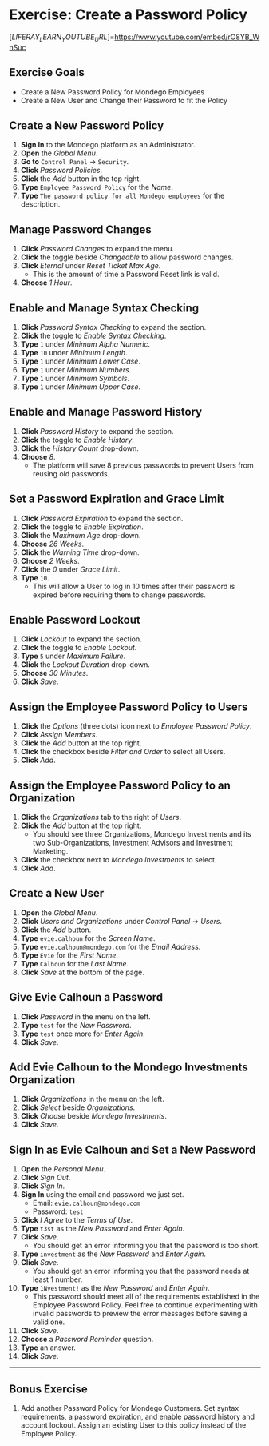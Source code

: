 # Exercise: Create a Password Policy 

[$LIFERAY_LEARN_YOUTUBE_URL$]=https://www.youtube.com/embed/rO8YB_WnSuc

## Exercise Goals 

- Create a New Password Policy for Mondego Employees 
- Create a New User and Change their Password to fit the Policy 

## Create a New Password Policy 
1. **Sign In** to the Mondego platform as an Administrator. 
2. **Open** the _Global Menu_. 
3. **Go to** `Control Panel` &rarr; `Security`. 
4. **Click** _Password Policies_. 
5. **Click** the _Add_ button in the top right. 
6. **Type** `Employee Password Policy` for the _Name_. 
7. **Type** `The password policy for all Mondego employees` for the description. 

## Manage Password Changes 
1. **Click** _Password Changes_ to expand the menu. 
2. **Click** the toggle beside _Changeable_ to allow password changes. 
3. **Click** _Eternal_ under _Reset Ticket Max Age_. 
	- This is the amount of time a Password Reset link is valid. 
4. **Choose** _1 Hour_. 

## Enable and Manage Syntax Checking
1. **Click** _Password Syntax Checking_ to expand the section. 
2. **Click** the toggle to _Enable Syntax Checking_. 
3. **Type** `1` under _Minimum Alpha Numeric_. 
4. **Type** `10` under _Minimum Length_. 
5. **Type** `1` under _Minimum Lower Case_. 
6. **Type** `1` under _Minimum Numbers_. 
7. **Type** `1` under _Minimum Symbols_. 
8. **Type** `1` under _Minimum Upper Case_. 

## Enable and Manage Password History 
1. **Click** _Password History_ to expand the section. 
2. **Click** the toggle to _Enable History_. 
3. **Click** the _History Count_ drop-down. 
4. **Choose** _8_. 
	- The platform will save 8 previous passwords to prevent Users from reusing old passwords. 

## Set a Password Expiration and Grace Limit 
1. **Click** _Password Expiration_ to expand the section. 
2. **Click** the toggle to _Enable Expiration_. 
3. **Click** the _Maximum Age_ drop-down. 
4. **Choose** _26 Weeks_. 
5. **Click** the _Warning Time_ drop-down. 
6. **Choose** _2 Weeks_. 
7. **Click** the _0_ under _Grace Limit_. 
8. **Type** `10`. 
	- This will allow a User to log in 10 times after their password is expired before requiring them to change passwords. 

## Enable Password Lockout 
1. **Click** _Lockout_ to expand the section. 
2. **Click** the toggle to _Enable Lockout_. 
3. **Type** `5` under _Maximum Failure_. 
4. **Click** the _Lockout Duration_ drop-down. 
5. **Choose** _30 Minutes_. 
6. **Click** _Save_. 

## Assign the Employee Password Policy to Users 
1. **Click** the _Options_ (three dots) icon next to _Employee Password Policy_. 
2. **Click** _Assign Members_. 
3. **Click** the _Add_ button at the top right. 
4. **Click** the checkbox beside _Filter and Order_ to select all Users. 
5. **Click** _Add_. 

## Assign the Employee Password Policy to an Organization 
1. **Click** the _Organizations_ tab to the right of _Users_. 
2. **Click** the _Add_ button at the top right. 
	- You should see three Organizations, Mondego Investments and its two Sub-Organizations, Investment Advisors and Investment Marketing. 
3. **Click** the checkbox next to _Mondego Investments_ to select. 
4. **Click** _Add_. 

## Create a New User 
1. **Open** the _Global Menu_. 
2. **Click** _Users and Organizations_ under _Control Panel_ &rarr; _Users_. 
3. **Click** the _Add_ button. 
4. **Type** `evie.calhoun` for the _Screen Name_. 
5. **Type** `evie.calhoun@mondego.com` for the _Email Address_. 
6. **Type** `Evie` for the _First Name_. 
7. **Type** `Calhoun` for the _Last Name_. 
8. **Click** _Save_ at the bottom of the page. 

## Give Evie Calhoun a Password 
1. **Click** _Password_ in the menu on the left. 
2. **Type** `test` for the _New Password_. 
3. **Type** `test` once more for _Enter Again_. 
4. **Click** _Save_. 

## Add Evie Calhoun to the Mondego Investments Organization 
1. **Click** _Organizations_ in the menu on the left. 
2. **Click** _Select_ beside _Organizations_. 
3. **Click** _Choose_ beside _Mondego Investments_. 
4. **Click** _Save_. 

## Sign In as Evie Calhoun and Set a New Password 
1. **Open** the _Personal Menu_. 
2. **Click** _Sign Out_. 
3. **Click** _Sign In_. 
4. **Sign In** using the email and password we just set. 
	- Email: `evie.calhoun@mondego.com` 
	- Password: `test` 
5. **Click** _I Agree_ to the _Terms of Use_. 
6. **Type** `t3st` as the _New Password_ and _Enter Again_. 
7. **Click** _Save_. 
	- You should get an error informing you that the password is too short. 
8. **Type** `investment` as the _New Password_ and _Enter Again_. 
9. **Click** _Save_. 
	- You should get an error informing you that the password needs at least 1 number. 
10. **Type** `1Nvestment!` as the _New Password_ and _Enter Again_. 
	- This password should meet all of the requirements established in the Employee Password Policy. Feel free to continue experimenting with invalid passwords to preview the error messages before saving a valid one. 
11. **Click** _Save_. 
12. **Choose** a _Password Reminder_ question. 
13. **Type** an answer. 
14. **Click** _Save_. 

---

## Bonus Exercise 
1. Add another Password Policy for Mondego Customers. Set syntax requirements, a password expiration, and enable password history and account lockout. Assign an existing User to this policy instead of the Employee Policy. 